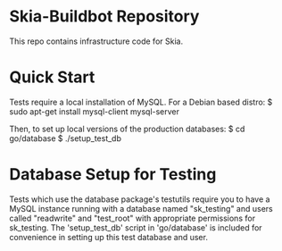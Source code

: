 Skia-Buildbot Repository
========================

This repo contains infrastructure code for Skia.


Quick Start
===========

Tests require a local installation of MySQL. For a Debian based distro:
$ sudo apt-get install mysql-client mysql-server

Then, to set up local versions of the production databases:
$ cd go/database
$ ./setup_test_db


Database Setup for Testing
==========================
Tests which use the database package's testutils require you to have a MySQL
instance running with a database named "sk_testing" and users called
"readwrite" and "test_root" with appropriate permissions for sk_testing.
The 'setup_test_db' script in 'go/database' is included for convenience in
setting up this test database and user.
